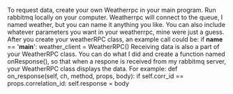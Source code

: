 To request data, create your own Weatherrpc in your main program. Run rabbitmq locally on your computer. Weatherrpc will connect to the queue, I named weather, but you can name it anything you like. You can also include whatever parameters you want in your weatherrpc, mine were just a guess. After you create your weatherRPC class, an example call could be: 
if __name__ == '__main__':
    weather_client = WeatherRPC()
Receiving data is also a part of your WeatherRPC class. You can do what I did and create a function named onResponse(), so that when a respone is received from my rabbitmq server, your WeatherRPC class displays the data. For example:
def on_response(self, ch, method, props, body):
        if self.corr_id == props.correlation_id:
            self.response = body
